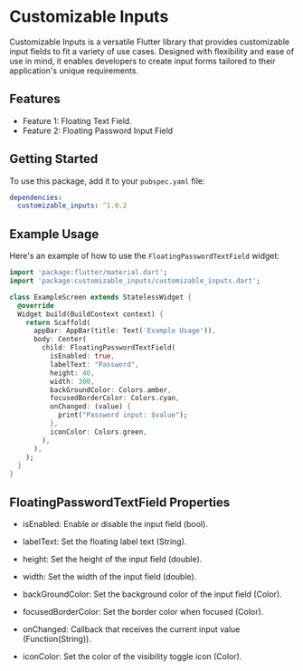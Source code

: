 # Customizable Inputs

Customizable Inputs is a versatile Flutter library that provides customizable input fields to fit a variety of use cases. Designed with flexibility and ease of use in mind, it enables developers to create input forms tailored to their application's unique requirements.

## Features

- Feature 1: Floating Text Field.
- Feature 2: Floating Password Input Field

## Getting Started

To use this package, add it to your `pubspec.yaml` file:

```yaml
dependencies:
  customizable_inputs: ^1.0.2
```
## Example Usage

Here's an example of how to use the `FloatingPasswordTextField` widget:

```dart
import 'package:flutter/material.dart';
import 'package:customizable_inputs/customizable_inputs.dart';

class ExampleScreen extends StatelessWidget {
  @override
  Widget build(BuildContext context) {
    return Scaffold(
      appBar: AppBar(title: Text('Example Usage')),
      body: Center(
        child: FloatingPasswordTextField(
          isEnabled: true,
          labelText: "Password",
          height: 40,
          width: 300,
          backGroundColor: Colors.amber,
          focusedBorderColor: Colors.cyan,
          onChanged: (value) {
            print("Password input: $value");
          },
          iconColor: Colors.green,
        ),
      ),
    );
  }
}
```
## FloatingPasswordTextField Properties
- isEnabled: Enable or disable the input field (bool).

- labelText: Set the floating label text (String).

- height: Set the height of the input field (double).

- width: Set the width of the input field (double).

- backGroundColor: Set the background color of the input field (Color).

- focusedBorderColor: Set the border color when focused (Color).

- onChanged: Callback that receives the current input value (Function(String)).

- iconColor: Set the color of the visibility toggle icon (Color).